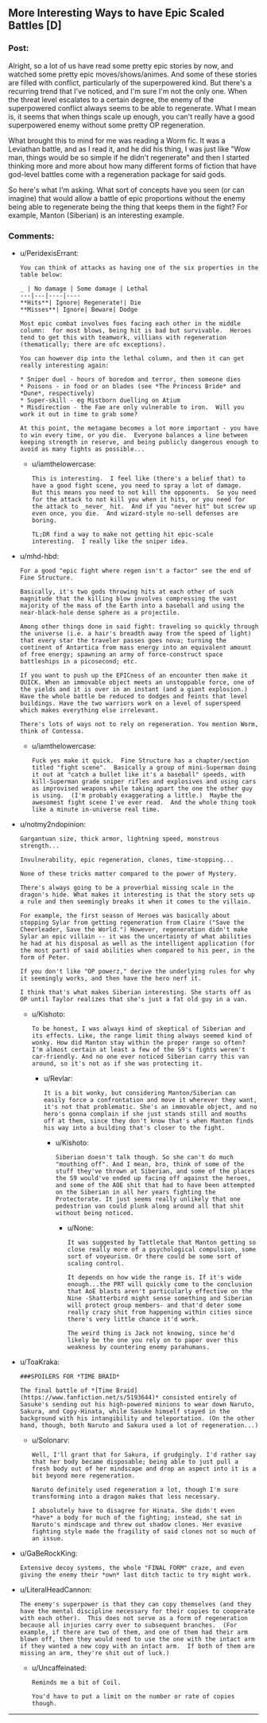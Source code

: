 ## More Interesting Ways to have Epic Scaled Battles [D]

### Post:

Alright, so a lot of us have read some pretty epic stories by now, and watched some pretty epic moves/shows/animes. And some of these stories are filled with conflict, particularly of the superpowered kind. But there's a recurring trend that I've noticed, and I'm sure I'm not the only one. When the threat level escalates to a certain degree, the enemy of the superpowered conflict always seems to be able to regenerate. What I mean is, it seems that when things scale up enough, you can't really have a good superpowered enemy without some pretty OP regeneration.

What brought this to mind for me was reading a Worm fic. It was a Leviathan battle, and as I read it, and he did his thing, I was just like "Wow man, things would be so simple if he didn't regenerate" and then I started thinking more and more about how many different forms of fiction that have god-level battles come with a regeneration package for said gods. 

So here's what I'm asking. What sort of concepts have you seen (or can imagine) that would allow a battle of epic proportions without the enemy being able to regenerate being the thing that keeps them in the fight? For example, Manton (Siberian) is an interesting example. 

### Comments:

- u/PeridexisErrant:
  ```
  You can think of attacks as having one of the six properties in the table below:

  _ | No damage | Some damage | Lethal
  ---|---|----|----
  **Hits**| Ignore| Regenerate!| Die
  **Misses**| Ignore| Beware| Dodge

  Most epic combat involves foes facing each other in the middle column:  for most blows, being hit is bad but survivable.  Heroes tend to get this with teamwork, villians with regeneration (thematically; there are ofc exceptions).

  You can however dip into the lethal column, and then it can get really interesting again:

  * Sniper duel - hours of boredom and terror, then someone dies
  * Poisons - in food or on blades (see *The Princess Bride* and *Dune*, respectively)
  * Super-skill - eg Mistborn duelling on Atium
  * Misdirection - the Fae are only vulnerable to iron.  Will you work it out in time to grab some?

  At this point, the metagame becomes a lot more important - you have to win every time, or you die.  Everyone balances a line between keeping strength in reserve, and being publicly dangerous enough to avoid as many fights as possible...
  ```

  - u/iamthelowercase:
    ```
    This is interesting.  I feel like (there's a belief that) to have a good fight scene, you need to spray a lot of damage.  But this means you need to not kill the opponents.  So you need for the attack to not kill you when it hits, or you need for the attack to _never_ hit.  And if you "never hit" but screw up even once, you die.  And wizard-style no-sell defenses are boring.

    TL;DR find a way to make not getting hit epic-scale interesting.  I really like the sniper idea.
    ```

- u/mhd-hbd:
  ```
  For a good "epic fight where regen isn't a factor" see the end of Fine Structure.

  Basically, it's two gods throwing hits at each other of such magnitude that the killing blow involves compressing the vast majority of the mass of the Earth into a baseball and using the near-black-hole dense sphere as a projectile.

  Among other things done in said fight: traveling so quickly through the universe (i.e. a hair's breadth away from the speed of light) that every star the traveler passes goes nova; turning the continent of Antartica from mass energy into an equivalent amount of free energy; spawning an army of force-construct space battleships in a picosecond; etc.

  If you want to push up the EPICness of an encounter then make it QUICK. When an immovable object meets an unstoppable force, one of the yields and it is over in an instant (and a giant explosion.) Have the whole battle be reduced to dodges and feints that level buildings. Have the two warriors work on a level of superspeed which makes everything else irrelevant.

  There's lots of ways not to rely on regeneration. You mention Worm, think of Contessa.
  ```

  - u/iamthelowercase:
    ```
    Fuck yes make it quick.  Fine Structure has a chapter/section titled "fight scene".  Basically a group of mini-Superman doing it out at "catch a bullet like it's a baseball" speeds, with kill-Superman grade sniper rifles and explosives and using cars as improvised weapons while taking apart the one the other guy is using.  (I'm probably exaggerating a little.)  Maybe the awesomest fight scene I've ever read.  And the whole thing took like a minute in-universe real time.
    ```

- u/notmy2ndopinion:
  ```
  Gargantuan size, thick armor, lightning speed, monstrous strength...

  Invulnerability, epic regeneration, clones, time-stopping...

  None of these tricks matter compared to the power of Mystery.

  There's always going to be a proverbial missing scale in the dragon's hide. What makes it interesting is that the story sets up a rule and then seemingly breaks it when it comes to the villain.

  For example, the first season of Heroes was basically about stopping Sylar from getting regeneration from Claire ("Save the Cheerleader, Save the World.") However, regeneration didn't make Sylar an epic villain -- it was the uncertainty of what abilities he had at his disposal as well as the intelligent application (for the most part) of said abilities when compared to his peer, in the form of Peter.

  If you don't like "OP powerz," derive the underlying rules for why it seemingly works, and then have the hero nerf it.

  I think that's what makes Siberian interesting. She starts off as OP until Taylor realizes that she's just a fat old guy in a van.
  ```

  - u/Kishoto:
    ```
    To be honest, I was always kind of skeptical of Siberian and its effects. Like, the range limit thing always seemed kind of wonky. How did Manton stay within the proper range so often? I'm almost certain at least a few of the S9's fights weren't car-friendly. And no one ever noticed Siberian carry this van around, so it's not as if she was protecting it.
    ```

    - u/Revlar:
      ```
      It is a bit wonky, but considering Manton/Siberian can easily force a confrontation and move it wherever they want, it's not that problematic. She's an immovable object, and no hero's gonna complain if she just stands still and mouths off at them, since they don't know that's when Manton finds his way into a building that's closer to the fight.
      ```

      - u/Kishoto:
        ```
        Siberian doesn't talk though. So she can't do much "mouthing off". And I mean, bro, think of some of the stuff they've thrown at Siberian, and some of the places the S9 would've ended up facing off against the heroes, and some of the AOE shit that had to have been attempted on the Siberian in all her years fighting the Protectorate. It just seems really unlikely that one pedestrian van could plunk along around all that shit without being noticed.
        ```

        - u/None:
          ```
          It was suggested by Tattletale that Manton getting so close really more of a psychological compulsion, some sort of voyeurism. Or there could be some sort of scaling control. 

          It depends on how wide the range is. If it's wide enough...the PRT will quickly come to the conclusion that AoE blasts aren't particularly effective on the Nine -Shatterbird might sense something and Siberian will protect group members- and that'd deter some really crazy shit from happening within cities since there's very little chance it'd work. 

          The weird thing is Jack not knowing, since he'd likely be the one you rely on to paper over this weakness by countering enemy parahumans.
          ```

- u/ToaKraka:
  ```
  ###SPOILERS FOR *TIME BRAID*

  The final battle of *[Time Braid](https://www.fanfiction.net/s/5193644)* consisted entirely of Sasuke's sending out his high-powered minions to wear down Naruto, Sakura, and Copy-Hinata, while Sasuke himself stayed in the background with his intangibility and teleportation. (On the other hand, though, both Naruto and Sakura used a lot of regeneration...)
  ```

  - u/Solonarv:
    ```
    Well, I'll grant that for Sakura, if grudgingly. I'd rather say that her body became disposable; being able to just pull a fresh body out of her mindscape and drop an aspect into it is a bit beyond mere regeneration.

    Naruto definitely used regeneration a lot, though I'm sure transforming into a dragon makes that less necessary.

    I absolutely have to disagree for Hinata. She didn't even *have* a body for much of the fighting; instead, she sat in Naruto's mindscape and threw out shadow clones. Her evasive fighting style made the fragility of said clones not so much of an issue.
    ```

- u/GaBeRockKing:
  ```
  Extensive decoy systems, the whole "FINAL FORM" craze, and even giving the enemy their *own* last ditch tactic to try might work.
  ```

- u/LiteralHeadCannon:
  ```
  The enemy's superpower is that they can copy themselves (and they have the mental discipline necessary for their copies to cooperate with each other).  This does not serve as a form of regeneration because all injuries carry over to subsequent branches.  (For example, if there are two of them, and one of them had their arm blown off, then they would need to use the one with the intact arm if they wanted a new copy with an intact arm.  If both of them are missing an arm, they're shit out of luck.)
  ```

  - u/Uncaffeinated:
    ```
    Reminds me a bit of Coil.

    You'd have to put a limit on the number or rate of copies though.
    ```

---

